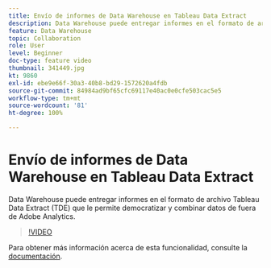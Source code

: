 ```yaml
---
title: Envío de informes de Data Warehouse en Tableau Data Extract
description: Data Warehouse puede entregar informes en el formato de archivo Tableau Data Extract (TDE) que le permite democratizar y combinar datos de fuera de Adobe Analytics.
feature: Data Warehouse
topic: Collaboration
role: User
level: Beginner
doc-type: feature video
thumbnail: 341449.jpg
kt: 9860
exl-id: ebe9e66f-30a3-40b8-bd29-1572620a4fdb
source-git-commit: 84984ad9bf65cfc69117e40ac0e0cfe503cac5e5
workflow-type: tm+mt
source-wordcount: '81'
ht-degree: 100%

---
```


# Envío de informes de Data Warehouse en Tableau Data Extract

Data Warehouse puede entregar informes en el formato de archivo Tableau Data Extract (TDE) que le permite democratizar y combinar datos de fuera de Adobe Analytics.

>[!VIDEO](https://video.tv.adobe.com/v/341449/?quality=12&learn=on)

Para obtener más información acerca de esta funcionalidad, consulte la [documentación](https://experienceleague.adobe.com/docs/analytics/export/data-warehouse/t-tableau.html?lang=es).
